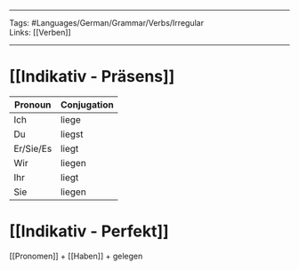 ___
Tags: #Languages/German/Grammar/Verbs/Irregular  
Links: [[Verben]]
___
# [[Indikativ - Präsens]]
Pronoun|Conjugation
------------ | ------------
Ich | liege
Du | liegst
Er/Sie/Es | liegt
Wir | liegen
Ihr | liegt
Sie | liegen


# [[Indikativ - Perfekt]]
[[Pronomen]] + [[Haben]] + gelegen